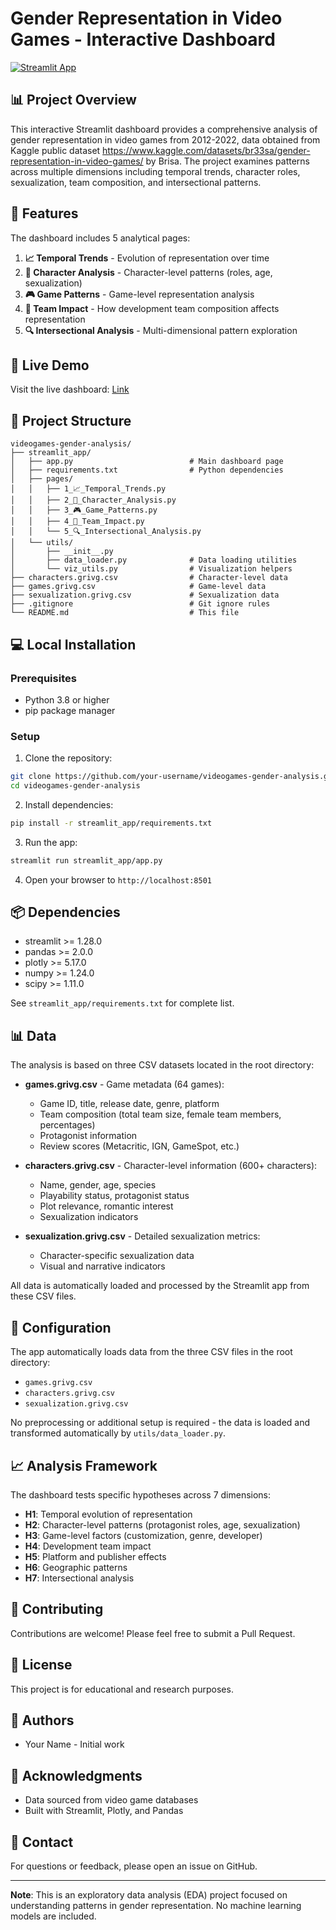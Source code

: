 # Gender Representation in Video Games - Interactive Dashboard

[![Streamlit App](https://static.streamlit.io/badges/streamlit_badge_black_white.svg)](https://your-app-url.streamlit.app)

## 📊 Project Overview

This interactive Streamlit dashboard provides a comprehensive analysis of gender representation in video games from 2012-2022, data obtained from Kaggle public dataset https://www.kaggle.com/datasets/br33sa/gender-representation-in-video-games/ by Brisa. The project examines patterns across multiple dimensions including temporal trends, character roles, sexualization, team composition, and intersectional patterns.

## 🎯 Features

The dashboard includes 5 analytical pages:

1. **📈 Temporal Trends** - Evolution of representation over time
2. **👥 Character Analysis** - Character-level patterns (roles, age, sexualization)
3. **🎮 Game Patterns** - Game-level representation analysis
4. **👥 Team Impact** - How development team composition affects representation
5. **🔍 Intersectional Analysis** - Multi-dimensional pattern exploration

## 🚀 Live Demo

Visit the live dashboard: [Link](https://videogames-gender-analysis-jutskwb47xnnntjg7lnkkx.streamlit.app)

## 📁 Project Structure

```
videogames-gender-analysis/
├── streamlit_app/
│   ├── app.py                          # Main dashboard page
│   ├── requirements.txt                # Python dependencies
│   ├── pages/
│   │   ├── 1_📈_Temporal_Trends.py
│   │   ├── 2_👥_Character_Analysis.py
│   │   ├── 3_🎮_Game_Patterns.py
│   │   ├── 4_👥_Team_Impact.py
│   │   └── 5_🔍_Intersectional_Analysis.py
│   └── utils/
│       ├── __init__.py
│       ├── data_loader.py              # Data loading utilities
│       └── viz_utils.py                # Visualization helpers
├── characters.grivg.csv                # Character-level data
├── games.grivg.csv                     # Game-level data
├── sexualization.grivg.csv             # Sexualization data
├── .gitignore                          # Git ignore rules
└── README.md                           # This file
```

## 💻 Local Installation

### Prerequisites

- Python 3.8 or higher
- pip package manager

### Setup

1. Clone the repository:
```bash
git clone https://github.com/your-username/videogames-gender-analysis.git
cd videogames-gender-analysis
```

2. Install dependencies:
```bash
pip install -r streamlit_app/requirements.txt
```

3. Run the app:
```bash
streamlit run streamlit_app/app.py
```

4. Open your browser to `http://localhost:8501`

## 📦 Dependencies

- streamlit >= 1.28.0
- pandas >= 2.0.0
- plotly >= 5.17.0
- numpy >= 1.24.0
- scipy >= 1.11.0

See `streamlit_app/requirements.txt` for complete list.

## 📊 Data

The analysis is based on three CSV datasets located in the root directory:

- **games.grivg.csv** - Game metadata (64 games):
  - Game ID, title, release date, genre, platform
  - Team composition (total team size, female team members, percentages)
  - Protagonist information
  - Review scores (Metacritic, IGN, GameSpot, etc.)

- **characters.grivg.csv** - Character-level information (600+ characters):
  - Name, gender, age, species
  - Playability status, protagonist status
  - Plot relevance, romantic interest
  - Sexualization indicators

- **sexualization.grivg.csv** - Detailed sexualization metrics:
  - Character-specific sexualization data
  - Visual and narrative indicators

All data is automatically loaded and processed by the Streamlit app from these CSV files.

## 🔧 Configuration

The app automatically loads data from the three CSV files in the root directory:
- `games.grivg.csv`
- `characters.grivg.csv`
- `sexualization.grivg.csv`

No preprocessing or additional setup is required - the data is loaded and transformed automatically by `utils/data_loader.py`.

## 📈 Analysis Framework

The dashboard tests specific hypotheses across 7 dimensions:

- **H1**: Temporal evolution of representation
- **H2**: Character-level patterns (protagonist roles, age, sexualization)
- **H3**: Game-level factors (customization, genre, developer)
- **H4**: Development team impact
- **H5**: Platform and publisher effects
- **H6**: Geographic patterns
- **H7**: Intersectional analysis

## 🤝 Contributing

Contributions are welcome! Please feel free to submit a Pull Request.

## 📝 License

This project is for educational and research purposes.

## 👥 Authors

- Your Name - Initial work

## 🙏 Acknowledgments

- Data sourced from video game databases
- Built with Streamlit, Plotly, and Pandas

## 📧 Contact

For questions or feedback, please open an issue on GitHub.

---

**Note**: This is an exploratory data analysis (EDA) project focused on understanding patterns in gender representation. No machine learning models are included.
